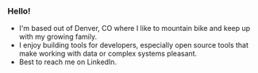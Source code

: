 ### Hello!

- I'm based out of Denver, CO where I like to mountain bike and keep up with my growing family.
- I enjoy building tools for developers, especially open source tools that make working with data or complex systems pleasant.
- Best to reach me on LinkedIn.


